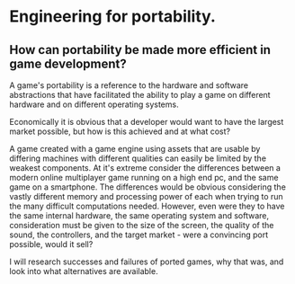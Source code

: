 # Engineering for portability.

## How can portability be made more efficient in game development?

A game's portability is a reference to the hardware and software abstractions that have facilitated the ability to play a game on different hardware and on different operating systems.

Economically it is obvious that a developer would want to have the largest market possible, but how is this achieved and at what cost?

A game created with a game engine using assets that are usable by differing machines with different qualities can easily be limited by the weakest components.  At it's extreme consider the differences between a modern online multiplayer game running on a high end pc, and the same game on a smartphone.  The differences would be obvious considering the vastly different memory and processing power of each when trying to run the many difficult computations needed. However, even were they to have the same internal hardware, the same operating system and software, consideration must be given to the size of the screen, the quality of the sound, the controllers, and the target market - were a convincing port possible, would it sell?

I will research successes and failures of ported games, why that was, and look into what alternatives are available.
